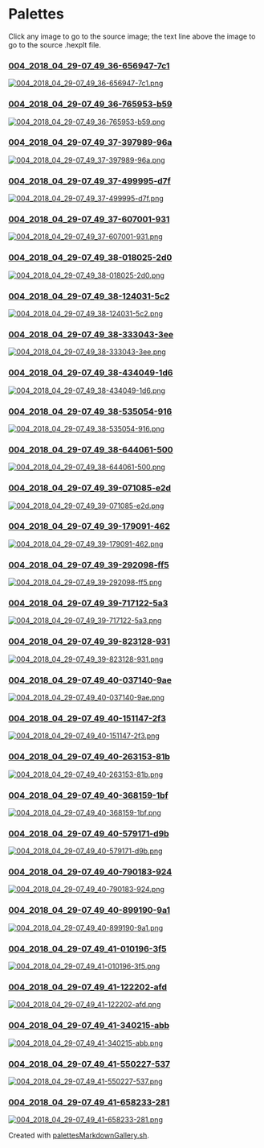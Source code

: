 # Palettes

Click any image to go to the source image; the text line above the image to go to the source .hexplt file.

### [004_2018_04_29-07_49_36-656947-7c1](004_2018_04_29-07_49_36-656947-7c1.hexplt)

[ ![004_2018_04_29-07_49_36-656947-7c1.png](004_2018_04_29-07_49_36-656947-7c1.png) ](004_2018_04_29-07_49_36-656947-7c1.png)

### [004_2018_04_29-07_49_36-765953-b59](004_2018_04_29-07_49_36-765953-b59.hexplt)

[ ![004_2018_04_29-07_49_36-765953-b59.png](004_2018_04_29-07_49_36-765953-b59.png) ](004_2018_04_29-07_49_36-765953-b59.png)

### [004_2018_04_29-07_49_37-397989-96a](004_2018_04_29-07_49_37-397989-96a.hexplt)

[ ![004_2018_04_29-07_49_37-397989-96a.png](004_2018_04_29-07_49_37-397989-96a.png) ](004_2018_04_29-07_49_37-397989-96a.png)

### [004_2018_04_29-07_49_37-499995-d7f](004_2018_04_29-07_49_37-499995-d7f.hexplt)

[ ![004_2018_04_29-07_49_37-499995-d7f.png](004_2018_04_29-07_49_37-499995-d7f.png) ](004_2018_04_29-07_49_37-499995-d7f.png)

### [004_2018_04_29-07_49_37-607001-931](004_2018_04_29-07_49_37-607001-931.hexplt)

[ ![004_2018_04_29-07_49_37-607001-931.png](004_2018_04_29-07_49_37-607001-931.png) ](004_2018_04_29-07_49_37-607001-931.png)

### [004_2018_04_29-07_49_38-018025-2d0](004_2018_04_29-07_49_38-018025-2d0.hexplt)

[ ![004_2018_04_29-07_49_38-018025-2d0.png](004_2018_04_29-07_49_38-018025-2d0.png) ](004_2018_04_29-07_49_38-018025-2d0.png)

### [004_2018_04_29-07_49_38-124031-5c2](004_2018_04_29-07_49_38-124031-5c2.hexplt)

[ ![004_2018_04_29-07_49_38-124031-5c2.png](004_2018_04_29-07_49_38-124031-5c2.png) ](004_2018_04_29-07_49_38-124031-5c2.png)

### [004_2018_04_29-07_49_38-333043-3ee](004_2018_04_29-07_49_38-333043-3ee.hexplt)

[ ![004_2018_04_29-07_49_38-333043-3ee.png](004_2018_04_29-07_49_38-333043-3ee.png) ](004_2018_04_29-07_49_38-333043-3ee.png)

### [004_2018_04_29-07_49_38-434049-1d6](004_2018_04_29-07_49_38-434049-1d6.hexplt)

[ ![004_2018_04_29-07_49_38-434049-1d6.png](004_2018_04_29-07_49_38-434049-1d6.png) ](004_2018_04_29-07_49_38-434049-1d6.png)

### [004_2018_04_29-07_49_38-535054-916](004_2018_04_29-07_49_38-535054-916.hexplt)

[ ![004_2018_04_29-07_49_38-535054-916.png](004_2018_04_29-07_49_38-535054-916.png) ](004_2018_04_29-07_49_38-535054-916.png)

### [004_2018_04_29-07_49_38-644061-500](004_2018_04_29-07_49_38-644061-500.hexplt)

[ ![004_2018_04_29-07_49_38-644061-500.png](004_2018_04_29-07_49_38-644061-500.png) ](004_2018_04_29-07_49_38-644061-500.png)

### [004_2018_04_29-07_49_39-071085-e2d](004_2018_04_29-07_49_39-071085-e2d.hexplt)

[ ![004_2018_04_29-07_49_39-071085-e2d.png](004_2018_04_29-07_49_39-071085-e2d.png) ](004_2018_04_29-07_49_39-071085-e2d.png)

### [004_2018_04_29-07_49_39-179091-462](004_2018_04_29-07_49_39-179091-462.hexplt)

[ ![004_2018_04_29-07_49_39-179091-462.png](004_2018_04_29-07_49_39-179091-462.png) ](004_2018_04_29-07_49_39-179091-462.png)

### [004_2018_04_29-07_49_39-292098-ff5](004_2018_04_29-07_49_39-292098-ff5.hexplt)

[ ![004_2018_04_29-07_49_39-292098-ff5.png](004_2018_04_29-07_49_39-292098-ff5.png) ](004_2018_04_29-07_49_39-292098-ff5.png)

### [004_2018_04_29-07_49_39-717122-5a3](004_2018_04_29-07_49_39-717122-5a3.hexplt)

[ ![004_2018_04_29-07_49_39-717122-5a3.png](004_2018_04_29-07_49_39-717122-5a3.png) ](004_2018_04_29-07_49_39-717122-5a3.png)

### [004_2018_04_29-07_49_39-823128-931](004_2018_04_29-07_49_39-823128-931.hexplt)

[ ![004_2018_04_29-07_49_39-823128-931.png](004_2018_04_29-07_49_39-823128-931.png) ](004_2018_04_29-07_49_39-823128-931.png)

### [004_2018_04_29-07_49_40-037140-9ae](004_2018_04_29-07_49_40-037140-9ae.hexplt)

[ ![004_2018_04_29-07_49_40-037140-9ae.png](004_2018_04_29-07_49_40-037140-9ae.png) ](004_2018_04_29-07_49_40-037140-9ae.png)

### [004_2018_04_29-07_49_40-151147-2f3](004_2018_04_29-07_49_40-151147-2f3.hexplt)

[ ![004_2018_04_29-07_49_40-151147-2f3.png](004_2018_04_29-07_49_40-151147-2f3.png) ](004_2018_04_29-07_49_40-151147-2f3.png)

### [004_2018_04_29-07_49_40-263153-81b](004_2018_04_29-07_49_40-263153-81b.hexplt)

[ ![004_2018_04_29-07_49_40-263153-81b.png](004_2018_04_29-07_49_40-263153-81b.png) ](004_2018_04_29-07_49_40-263153-81b.png)

### [004_2018_04_29-07_49_40-368159-1bf](004_2018_04_29-07_49_40-368159-1bf.hexplt)

[ ![004_2018_04_29-07_49_40-368159-1bf.png](004_2018_04_29-07_49_40-368159-1bf.png) ](004_2018_04_29-07_49_40-368159-1bf.png)

### [004_2018_04_29-07_49_40-579171-d9b](004_2018_04_29-07_49_40-579171-d9b.hexplt)

[ ![004_2018_04_29-07_49_40-579171-d9b.png](004_2018_04_29-07_49_40-579171-d9b.png) ](004_2018_04_29-07_49_40-579171-d9b.png)

### [004_2018_04_29-07_49_40-790183-924](004_2018_04_29-07_49_40-790183-924.hexplt)

[ ![004_2018_04_29-07_49_40-790183-924.png](004_2018_04_29-07_49_40-790183-924.png) ](004_2018_04_29-07_49_40-790183-924.png)

### [004_2018_04_29-07_49_40-899190-9a1](004_2018_04_29-07_49_40-899190-9a1.hexplt)

[ ![004_2018_04_29-07_49_40-899190-9a1.png](004_2018_04_29-07_49_40-899190-9a1.png) ](004_2018_04_29-07_49_40-899190-9a1.png)

### [004_2018_04_29-07_49_41-010196-3f5](004_2018_04_29-07_49_41-010196-3f5.hexplt)

[ ![004_2018_04_29-07_49_41-010196-3f5.png](004_2018_04_29-07_49_41-010196-3f5.png) ](004_2018_04_29-07_49_41-010196-3f5.png)

### [004_2018_04_29-07_49_41-122202-afd](004_2018_04_29-07_49_41-122202-afd.hexplt)

[ ![004_2018_04_29-07_49_41-122202-afd.png](004_2018_04_29-07_49_41-122202-afd.png) ](004_2018_04_29-07_49_41-122202-afd.png)

### [004_2018_04_29-07_49_41-340215-abb](004_2018_04_29-07_49_41-340215-abb.hexplt)

[ ![004_2018_04_29-07_49_41-340215-abb.png](004_2018_04_29-07_49_41-340215-abb.png) ](004_2018_04_29-07_49_41-340215-abb.png)

### [004_2018_04_29-07_49_41-550227-537](004_2018_04_29-07_49_41-550227-537.hexplt)

[ ![004_2018_04_29-07_49_41-550227-537.png](004_2018_04_29-07_49_41-550227-537.png) ](004_2018_04_29-07_49_41-550227-537.png)

### [004_2018_04_29-07_49_41-658233-281](004_2018_04_29-07_49_41-658233-281.hexplt)

[ ![004_2018_04_29-07_49_41-658233-281.png](004_2018_04_29-07_49_41-658233-281.png) ](004_2018_04_29-07_49_41-658233-281.png)

Created with [palettesMarkdownGallery.sh](https://github.com/earthbound19/_ebDev/blob/master/scripts/palettesMarkdownGallery.sh).
